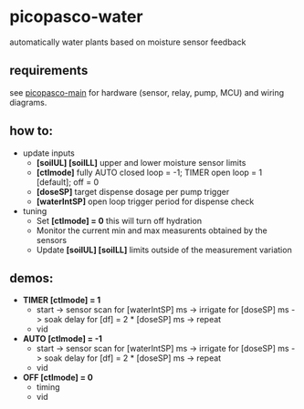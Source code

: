 # picopasco-water
automatically water plants based on moisture sensor feedback
## requirements
see [picopasco-main](https://github.com/GrayHatGuy/picopasco#parts) for hardware (sensor, relay, pump, MCU) and wiring diagrams.
## how to:
* update inputs
  - **[soilUL] [soilLL]** upper and lower moisture sensor limits 
  - **[ctlmode]** fully AUTO closed loop = -1; TIMER open loop = 1 [default]; off = 0
  - **[doseSP]** target dispense dosage per pump trigger
  - **[waterIntSP]** open loop trigger period for dispense check 
* tuning
  - Set **[ctlmode] = 0** this will turn off hydration  
  - Monitor the current min and max measurents obtained by the sensors
  - Update **[soilUL] [soilLL]** limits outside of the measurement variation 
## demos:
  - **TIMER [ctlmode] = 1**
    * start -> sensor scan for [waterIntSP] ms -> irrigate for [doseSP] ms -> soak delay for [df] = 2 * [doseSP] ms -> repeat
    * vid
  - **AUTO [ctlmode] = -1**
    * start -> sensor scan for [waterIntSP] ms -> irrigate for [doseSP] ms -> soak delay for [df] = 2 * [doseSP] ms -> repeat
    * vid
  - **OFF [ctlmode] = 0**
    * timing
    * vid
